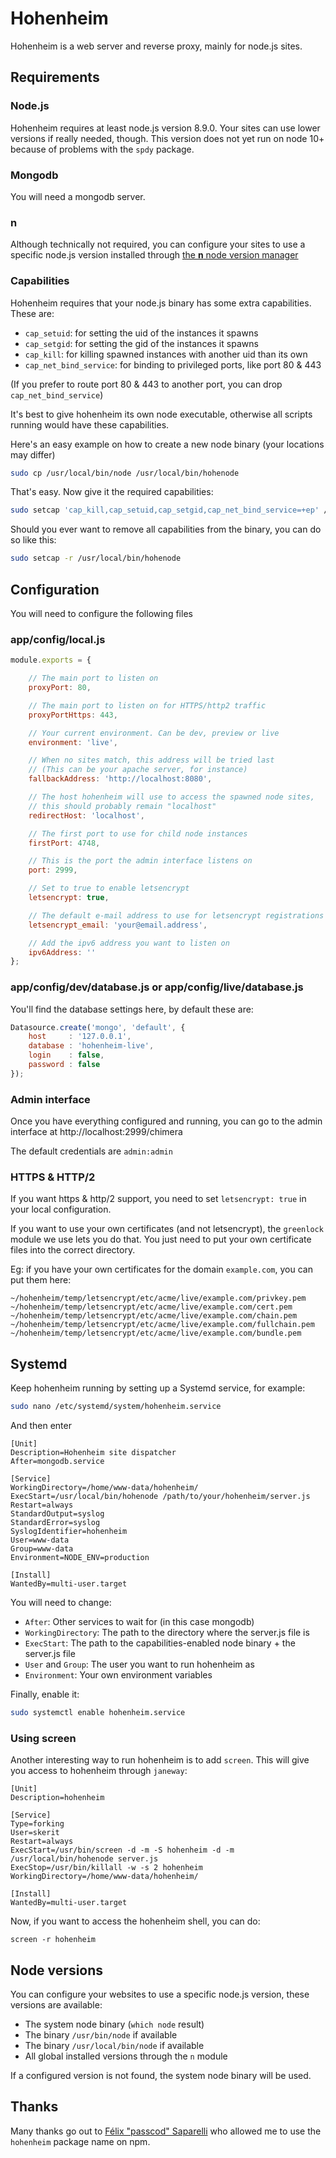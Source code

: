 # Hohenheim

Hohenheim is a web server and reverse proxy, mainly for node.js sites.

## Requirements

### Node.js

Hohenheim requires at least node.js version 8.9.0. Your sites can use lower versions if really needed, though.
This version does not yet run on node 10+ because of problems with the `spdy` package.

### Mongodb

You will need a mongodb server.

### n

Although technically not required, you can configure your sites to use a specific node.js version installed through [the **n** node version manager](https://github.com/tj/n)

### Capabilities

Hohenheim requires that your node.js binary has some extra capabilities. These are:

* `cap_setuid`: for setting the uid of the instances it spawns
* `cap_setgid`: for setting the gid of the instances it spawns
* `cap_kill`: for killing spawned instances with another uid than its own
* `cap_net_bind_service`: for binding to privileged ports, like port 80 & 443

(If you prefer to route port 80 & 443 to another port, you can drop `cap_net_bind_service`)

It's best to give hohenheim its own node executable, otherwise all scripts running would have these capabilities.

Here's an easy example on how to create a new node binary (your locations may differ)

```bash
sudo cp /usr/local/bin/node /usr/local/bin/hohenode
```

That's easy. Now give it the required capabilities:

```bash
sudo setcap 'cap_kill,cap_setuid,cap_setgid,cap_net_bind_service=+ep' /usr/local/bin/hohenode
```

Should you ever want to remove all capabilities from the binary, you can do so like this:

```bash
sudo setcap -r /usr/local/bin/hohenode
```

## Configuration

You will need to configure the following files

### app/config/local.js

```javascript
module.exports = {

    // The main port to listen on
    proxyPort: 80,

    // The main port to listen on for HTTPS/http2 traffic
    proxyPortHttps: 443,

    // Your current environment. Can be dev, preview or live
    environment: 'live',

    // When no sites match, this address will be tried last
    // (This can be your apache server, for instance)
    fallbackAddress: 'http://localhost:8080',

    // The host hohenheim will use to access the spawned node sites,
    // this should probably remain "localhost"
    redirectHost: 'localhost',

    // The first port to use for child node instances
    firstPort: 4748,

    // This is the port the admin interface listens on
    port: 2999,

    // Set to true to enable letsencrypt
    letsencrypt: true,

    // The default e-mail address to use for letsencrypt registrations
    letsencrypt_email: 'your@email.address',

    // Add the ipv6 address you want to listen on
    ipv6Address: ''
};
```

### app/config/dev/database.js or app/config/live/database.js

You'll find the database settings here, by default these are:

```javascript
Datasource.create('mongo', 'default', {
    host     : '127.0.0.1',
    database : 'hohenheim-live',
    login    : false,
    password : false
});
```

### Admin interface

Once you have everything configured and running, you can go to the admin interface at http://localhost:2999/chimera

The default credentials are `admin:admin`

### HTTPS & HTTP/2

If you want https & http/2 support, you need to set `letsencrypt: true` in your local configuration.

If you want to use your own certificates (and not letsencrypt), the `greenlock` module we use lets you do that.
You just need to put your own certificate files into the correct directory.

Eg: if you have your own certificates for the domain `example.com`, you can put them here:

```
~/hohenheim/temp/letsencrypt/etc/acme/live/example.com/privkey.pem
~/hohenheim/temp/letsencrypt/etc/acme/live/example.com/cert.pem
~/hohenheim/temp/letsencrypt/etc/acme/live/example.com/chain.pem
~/hohenheim/temp/letsencrypt/etc/acme/live/example.com/fullchain.pem
~/hohenheim/temp/letsencrypt/etc/acme/live/example.com/bundle.pem
```

## Systemd

Keep hohenheim running by setting up a Systemd service, for example:

```bash
sudo nano /etc/systemd/system/hohenheim.service
```

And then enter

```
[Unit]
Description=Hohenheim site dispatcher
After=mongodb.service

[Service]
WorkingDirectory=/home/www-data/hohenheim/
ExecStart=/usr/local/bin/hohenode /path/to/your/hohenheim/server.js
Restart=always
StandardOutput=syslog
StandardError=syslog
SyslogIdentifier=hohenheim
User=www-data
Group=www-data
Environment=NODE_ENV=production

[Install]
WantedBy=multi-user.target
```

You will need to change:

* `After`: Other services to wait for (in this case mongodb)
* `WorkingDirectory`: The path to the directory where the server.js file is
* `ExecStart`: The path to the capabilities-enabled node binary + the server.js file
* `User` and `Group`: The user you want to run hohenheim as
* `Environment`: Your own environment variables

Finally, enable it:

```bash
sudo systemctl enable hohenheim.service
```

### Using screen

Another interesting way to run hohenheim is to add `screen`. This will give you access to hohenheim through `janeway`:

```
[Unit]
Description=hohenheim

[Service]
Type=forking
User=skerit
Restart=always
ExecStart=/usr/bin/screen -d -m -S hohenheim -d -m /usr/local/bin/hohenode server.js
ExecStop=/usr/bin/killall -w -s 2 hohenheim
WorkingDirectory=/home/www-data/hohenheim/

[Install]
WantedBy=multi-user.target
```

Now, if you want to access the hohenheim shell, you can do:

```
screen -r hohenheim
```

## Node versions

You can configure your websites to use a specific node.js version, these versions are available:

* The system node binary (`which node` result)
* The binary `/usr/bin/node` if available
* The binary `/usr/local/bin/node` if available
* All global installed versions through the `n` module

If a configured version is not found, the system node binary will be used.

## Thanks

Many thanks go out to [Félix "passcod" Saparelli](https://github.com/passcod) who allowed me to use the `hohenheim` package name on npm.